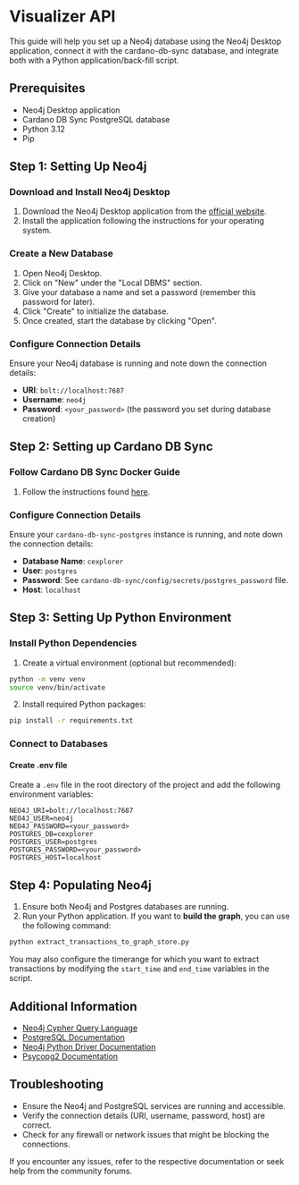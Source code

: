 # Visualizer API

This guide will help you set up a Neo4j database using the Neo4j Desktop application, connect it with the cardano-db-sync
database, and integrate both with a Python application/back-fill script.

## Prerequisites

- Neo4j Desktop application
- Cardano DB Sync PostgreSQL database
- Python 3.12
- Pip

## Step 1: Setting Up Neo4j

### Download and Install Neo4j Desktop

1. Download the Neo4j Desktop application from the [official website](https://neo4j.com/download/).
2. Install the application following the instructions for your operating system.

### Create a New Database

1. Open Neo4j Desktop.
2. Click on "New" under the "Local DBMS" section.
3. Give your database a name and set a password (remember this password for later).
4. Click "Create" to initialize the database.
5. Once created, start the database by clicking "Open".

### Configure Connection Details

Ensure your Neo4j database is running and note down the connection details:

- **URI**: `bolt://localhost:7687`
- **Username**: `neo4j`
- **Password**: `<your_password>` (the password you set during database creation)

## Step 2: Setting up Cardano DB Sync

### Follow Cardano DB Sync Docker Guide

1. Follow the instructions found [here](https://github.com/IntersectMBO/cardano-db-sync/blob/master/doc/docker.md).

### Configure Connection Details

Ensure your `cardano-db-sync-postgres` instance is running, and note down the connection details:

- **Database Name**: `cexplorer`
- **User**: `postgres`
- **Password**: See `cardano-db-sync/config/secrets/postgres_password` file.
- **Host**: `localhost`

## Step 3: Setting Up Python Environment

### Install Python Dependencies

1. Create a virtual environment (optional but recommended):

```bash
python -m venv venv
source venv/bin/activate
```

2. Install required Python packages:

```bash
pip install -r requirements.txt
```

### Connect to Databases

#### Create .env file

Create a `.env` file in the root directory of the project and add the following environment variables:

```env
NEO4J_URI=bolt://localhost:7687
NEO4J_USER=neo4j
NEO4J_PASSWORD=<your_password>
POSTGRES_DB=cexplorer
POSTGRES_USER=postgres
POSTGRES_PASSWORD=<your_password>
POSTGRES_HOST=localhost
```

## Step 4: Populating Neo4j

1. Ensure both Neo4j and Postgres databases are running.
2. Run your Python application. If you want to **build the graph**, you can use the following command:

```bash
python extract_transactions_to_graph_store.py
```

You may also configure the timerange for which you want to extract transactions by modifying the `start_time` and `end_time` variables in the script.

## Additional Information

- [Neo4j Cypher Query Language](https://neo4j.com/developer/cypher/)
- [PostgreSQL Documentation](https://www.postgresql.org/docs/)
- [Neo4j Python Driver Documentation](https://neo4j.com/docs/api/python-driver/current/)
- [Psycopg2 Documentation](https://www.psycopg.org/docs/)

## Troubleshooting

- Ensure the Neo4j and PostgreSQL services are running and accessible.
- Verify the connection details (URI, username, password, host) are correct.
- Check for any firewall or network issues that might be blocking the connections.

If you encounter any issues, refer to the respective documentation or seek help from the community forums.